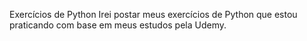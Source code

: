 Exercícios de Python
Irei postar meus exercícios de Python que estou praticando com base em meus estudos pela Udemy.






